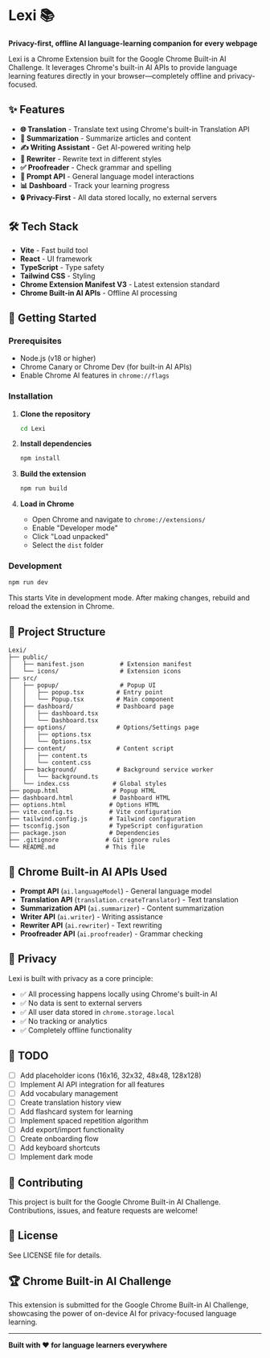 # Lexi 📚

**Privacy-first, offline AI language-learning companion for every webpage**

Lexi is a Chrome Extension built for the Google Chrome Built-in AI Challenge. It leverages Chrome's built-in AI APIs to provide language learning features directly in your browser—completely offline and privacy-focused.

## ✨ Features

- **🌐 Translation** - Translate text using Chrome's built-in Translation API
- **📝 Summarization** - Summarize articles and content
- **✍️ Writing Assistant** - Get AI-powered writing help
- **🔄 Rewriter** - Rewrite text in different styles
- **✅ Proofreader** - Check grammar and spelling
- **💬 Prompt API** - General language model interactions
- **📊 Dashboard** - Track your learning progress
- **🔒 Privacy-First** - All data stored locally, no external servers

## 🛠️ Tech Stack

- **Vite** - Fast build tool
- **React** - UI framework
- **TypeScript** - Type safety
- **Tailwind CSS** - Styling
- **Chrome Extension Manifest V3** - Latest extension standard
- **Chrome Built-in AI APIs** - Offline AI processing

## 🚀 Getting Started

### Prerequisites

- Node.js (v18 or higher)
- Chrome Canary or Chrome Dev (for built-in AI APIs)
- Enable Chrome AI features in `chrome://flags`

### Installation

1. **Clone the repository**
   ```bash
   cd Lexi
   ```

2. **Install dependencies**
   ```bash
   npm install
   ```

3. **Build the extension**
   ```bash
   npm run build
   ```

4. **Load in Chrome**
   - Open Chrome and navigate to `chrome://extensions/`
   - Enable "Developer mode"
   - Click "Load unpacked"
   - Select the `dist` folder

### Development

```bash
npm run dev
```

This starts Vite in development mode. After making changes, rebuild and reload the extension in Chrome.

## 📁 Project Structure

```
Lexi/
├── public/
│   ├── manifest.json          # Extension manifest
│   └── icons/                 # Extension icons
├── src/
│   ├── popup/                 # Popup UI
│   │   ├── popup.tsx         # Entry point
│   │   └── Popup.tsx         # Main component
│   ├── dashboard/            # Dashboard page
│   │   ├── dashboard.tsx
│   │   └── Dashboard.tsx
│   ├── options/              # Options/Settings page
│   │   ├── options.tsx
│   │   └── Options.tsx
│   ├── content/              # Content script
│   │   ├── content.ts
│   │   └── content.css
│   ├── background/           # Background service worker
│   │   └── background.ts
│   └── index.css            # Global styles
├── popup.html               # Popup HTML
├── dashboard.html           # Dashboard HTML
├── options.html            # Options HTML
├── vite.config.ts          # Vite configuration
├── tailwind.config.js      # Tailwind configuration
├── tsconfig.json           # TypeScript configuration
├── package.json            # Dependencies
├── .gitignore             # Git ignore rules
└── README.md              # This file
```

## 🔧 Chrome Built-in AI APIs Used

- **Prompt API** (`ai.languageModel`) - General language model
- **Translation API** (`translation.createTranslator`) - Text translation
- **Summarization API** (`ai.summarizer`) - Content summarization
- **Writer API** (`ai.writer`) - Writing assistance
- **Rewriter API** (`ai.rewriter`) - Text rewriting
- **Proofreader API** (`ai.proofreader`) - Grammar checking

## 🔐 Privacy

Lexi is built with privacy as a core principle:

- ✅ All processing happens locally using Chrome's built-in AI
- ✅ No data is sent to external servers
- ✅ All user data stored in `chrome.storage.local`
- ✅ No tracking or analytics
- ✅ Completely offline functionality

## 📝 TODO

- [ ] Add placeholder icons (16x16, 32x32, 48x48, 128x128)
- [ ] Implement AI API integration for all features
- [ ] Add vocabulary management
- [ ] Create translation history view
- [ ] Add flashcard system for learning
- [ ] Implement spaced repetition algorithm
- [ ] Add export/import functionality
- [ ] Create onboarding flow
- [ ] Add keyboard shortcuts
- [ ] Implement dark mode

## 🤝 Contributing

This project is built for the Google Chrome Built-in AI Challenge. Contributions, issues, and feature requests are welcome!

## 📄 License

See LICENSE file for details.

## 🏆 Chrome Built-in AI Challenge

This extension is submitted for the Google Chrome Built-in AI Challenge, showcasing the power of on-device AI for privacy-focused language learning.

---

**Built with ❤️ for language learners everywhere**

